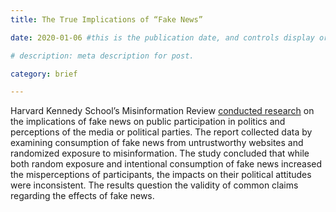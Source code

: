 ```yaml
---
title: The True Implications of “Fake News”

date: 2020-01-06 #this is the publication date, and controls display order.

# description: meta description for post.

category: brief

---
```


Harvard Kennedy School’s Misinformation Review [conducted research][l1] on the implications of fake news on public participation in politics and perceptions of the media or political parties. The report collected data by examining consumption of fake news from untrustworthy websites and randomized exposure to misinformation. The study concluded that while both random exposure and intentional consumption of fake news increased the misperceptions of participants, the impacts on their political attitudes were inconsistent. The results question the validity of common claims regarding the effects of fake news.

[l1]: https://misinforeview.hks.harvard.edu/article/fake-news-limited-effects-on-political-participation/
